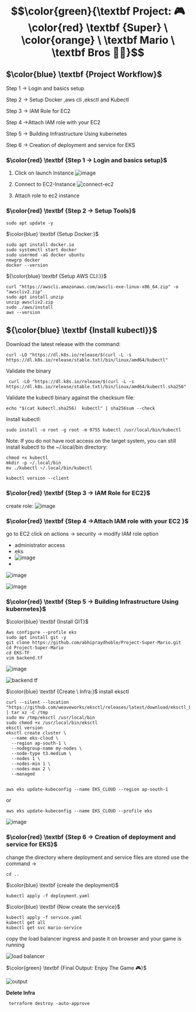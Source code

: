 # $$\color{green}{\textbf Project: 🎮 \color{red} \textbf {Super} \ \color{orange} \ \textbf Mario  \ \textbf Bros 🍄🐢}$$

##  $\color{blue} \textbf {Project  Workflow}$
Step 1 → Login and basics setup

Step 2 → Setup Docker  ,aws cli ,eksctl and Kubectl

Step 3 → IAM Role for EC2

Step 4 →Attach IAM role with your EC2

Step 5 → Building Infrastructure Using kubernetes

Step 6 → Creation of deployment and service for EKS



### $\color{red} \textbf {Step 1 → Login  and  basics  setup}$
1. Click on launch Instance
   ![image](https://github.com/user-attachments/assets/794b1845-a829-47bd-9176-1ae38d742f94)

3. Connect to EC2-Instance
   ![connect-ec2](https://github.com/abhipraydhoble/Project-Super-Mario/assets/122669982/9d518e77-6f65-4153-acfc-790a6eaf669a)

   
5. Attach role to ec2 instance

### $\color{red} \textbf {Step 2 → Setup  Tools}$

````
sudo apt update -y
````
$\color{blue} \textbf {Setup  Docker:}$
````
sudo apt install docker.io
sudo systemctl start docker
sudo usermod -aG docker ubuntu
newgrp docker
docker --version
````
${\color{blue} \textbf {Setup  AWS CLI:}}$
````
curl "https://awscli.amazonaws.com/awscli-exe-linux-x86_64.zip" -o "awscliv2.zip"
sudo apt install unzip 
unzip awscliv2.zip
sudo ./aws/install
aws --version

````

## ${\color{blue} \textbf {Install kubectl}}$
Download the latest release with the command:
````
curl -LO "https://dl.k8s.io/release/$(curl -L -s https://dl.k8s.io/release/stable.txt)/bin/linux/amd64/kubectl"
````
Validate the binary 
````
 curl -LO "https://dl.k8s.io/release/$(curl -L -s https://dl.k8s.io/release/stable.txt)/bin/linux/amd64/kubectl.sha256"
````
Validate the kubectl binary against the checksum file:
````
echo "$(cat kubectl.sha256)  kubectl" | sha256sum --check
````
Install kubectl:
````
sudo install -o root -g root -m 0755 kubectl /usr/local/bin/kubectl
````
Note:
If you do not have root access on the target system, you can still install kubectl to the ~/.local/bin directory:
````
chmod +x kubectl
mkdir -p ~/.local/bin
mv ./kubectl ~/.local/bin/kubectl
````
````
kubectl version --client
````
### $\color{red} \textbf {Step 3 → IAM  Role  for  EC2}$
create role:
![image](https://github.com/user-attachments/assets/5c4906c1-e350-4217-84f1-a1804f5f6dc0)

### $\color{red} \textbf {Step 4 →Attach  IAM  role  with your  EC2 }$
go to EC2 
click on actions → security → modify IAM role option
- administrator access
- eks
- ![image](https://github.com/user-attachments/assets/9c0b0e0d-e10d-41de-9082-d5fc892507c1)
- 
![image](https://github.com/user-attachments/assets/32493103-3fdc-476e-88fe-884368755013)

![image](https://github.com/user-attachments/assets/26bbd3cd-afdd-4f88-b389-552c7988d089)


### $\color{red} \textbf {Step 5 → Building Infrastructure  Using  kubernetes}$
$\color{blue} \textbf {Install  GIT}$
````
Aws configure --profile eks
sudo apt install git -y
git clone https://github.com/abhipraydhoble/Project-Super-Mario.git
cd Project-Super-Mario
cd EKS-TF
vim backend.tf
````
![image](https://github.com/user-attachments/assets/b8c28652-cc33-4d60-8cf6-ed1ae7002807)

![backend tf](https://github.com/abhipraydhoble/Project-Super-Mario/assets/122669982/6b9e648f-2f13-41e8-a66b-6b6e6e0a63de)

$\color{blue} \textbf {Create \ Infra:}$ install eksctl 
````
curl --silent --location "https://github.com/weaveworks/eksctl/releases/latest/download/eksctl_Linux_amd64.tar.gz" | tar xz -C /tmp
sudo mv /tmp/eksctl /usr/local/bin
sudo chmod +x /usr/local/bin/eksctl
eksctl version
eksctl create cluster \
  --name eks-cloud \
  --region ap-south-1 \
  --nodegroup-name my-nodes \
  --node-type t3.medium \
  --nodes 1 \
  --nodes-min 1 \
  --nodes-max 2 \
  --managed


aws eks update-kubeconfig --name EKS_CLOUD --region ap-south-1
````
or
````
aws eks update-kubeconfig --name EKS_CLOUD --profile eks
````
![image](https://github.com/user-attachments/assets/acedc26f-f4c4-4c11-b4b1-d452ab253e54)


### $\color{red} \textbf {Step 6 → Creation  of  deployment  and service  for  EKS}$
change the directory where deployment and service files are stored use the command →
````
cd ..
````
$\color{blue} \textbf {create  the  deployment}$
````
kubectl apply -f deployment.yaml
````
$\color{blue} \textbf {Now create  the service}$
````
kubectl apply -f service.yaml
kubectl get all
kubectl get svc mario-service
````
copy the load balancer ingress and paste it on browser and your game is running

![load balancer](https://github.com/abhipraydhoble/Project-Super-Mario/assets/122669982/d085951d-3398-44ad-b9cd-05c561b74664)



$\color{green} \textbf {Final Output: Enjoy The Game 🎮}$

![output](https://github.com/abhipraydhoble/Project-Super-Mario/assets/122669982/edfff0b5-6507-48e4-b552-908671b59920)

**Delete Infra**
````
 terraform destroy -auto-approve
````

